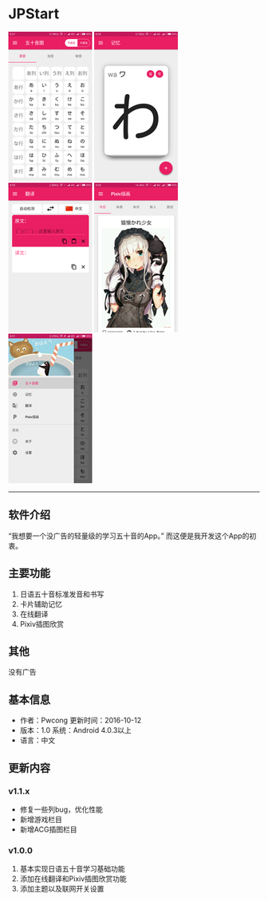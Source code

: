 # JPStart

![01](https://github.com/pwcong/SnapShot/blob/master/JPStart/imgs/1.png)
![02](https://github.com/pwcong/SnapShot/blob/master/JPStart/imgs/2.png)
![03](https://github.com/pwcong/SnapShot/blob/master/JPStart/imgs/3.png)
![04](https://github.com/pwcong/SnapShot/blob/master/JPStart/imgs/4.png)
![05](https://github.com/pwcong/SnapShot/blob/master/JPStart/imgs/5.png)

*********************

## 软件介绍
“我想要一个没广告的轻量级的学习五十音的App。”
而这便是我开发这个App的初衷。

## 主要功能
1. 日语五十音标准发音和书写
2. 卡片辅助记忆
3. 在线翻译
4. Pixiv插图欣赏

## 其他
没有广告

## 基本信息
* 作者：Pwcong	更新时间：2016-10-12
* 版本：1.0	系统：Android 4.0.3以上
* 语言：中文

## 更新内容

### v1.1.x
* 修复一些列bug，优化性能
* 新增游戏栏目
* 新增ACG插图栏目

### v1.0.0
1. 基本实现日语五十音学习基础功能
2. 添加在线翻译和Pixiv插图欣赏功能
3. 添加主题以及联网开关设置